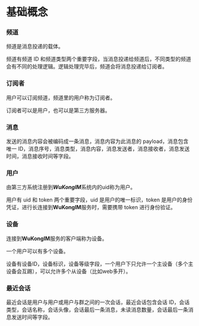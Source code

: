 # 基础概念

### 频道

频道是消息投递的载体。

频道有频道 ID 和频道类型两个重要字段，当消息投递给频道后，不同类型的频道会有不同的处理逻辑。逻辑处理完毕后，频道会将消息投递给订阅者。

### 订阅者

用户可以订阅频道，频道里的用户称为订阅者。

订阅者可以是用户，也可以是第三方服务器。

### 消息

发送的消息内容会被编码成一条消息，消息内容为此消息的 payload，消息包含唯一 ID，消息序号，消息类型，消息内容，消息发送者，消息接收者，消息发送时间，消息接收时间等字段。

### 用户

由第三方系统注册到***WuKongIM***系统内的uid称为用户。

用户有 uid 和 token 两个重要字段，uid 是用户的唯一标识，token 是用户的身份凭证，进行长连接到**WuKongIM**服务时，需要携带 token 进行身份验证。

### 设备

连接到**WuKongIM**服务的客户端称为设备。

一个用户可以有多个设备。

设备有设备ID，设备标识，设备等级字段，一个用户下只允许一个主设备（多个主设备会互踢），可以允许多个从设备（比如web多开）。

### 最近会话

最近会话是用户与用户或用户与群之间的一次会话，最近会话包含会话 ID，会话类型，会话名称，会话头像，会话最后一条消息，未读消息数量，会话最后一条消息发送时间等字段。
